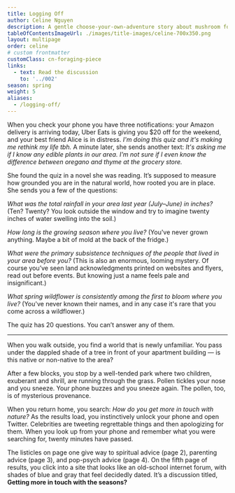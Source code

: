 ```yaml
---
title: Logging Off
author: Celine Nguyen
description: A gentle choose-your-own-adventure story about mushroom foraging, coming to terms with Indigenous displacement, and sustaining online community. What happens when the internet brings you closer to nature?
tableOfContentsImageUrl: ./images/title-images/celine-700x350.png
layout: multipage
order: celine
# custom frontmatter
customClass: cn-foraging-piece
links:
  - text: Read the discussion
    to: '../002'
season: spring
weight: 5
aliases:
  - /logging-off/
---
```


When you check your phone you have three notifications: your Amazon delivery is arriving today, Uber Eats is giving you $20 off for the weekend, and your best friend Alice is in distress. *I'm doing this quiz and it's making me rethink my life tbh.* A minute later, she sends another text: *It's asking me if I know any edible plants in our area. I'm not sure if I even know the difference between oregano and thyme at the grocery store.*

She found the quiz in a novel she was reading. It’s supposed to measure how grounded you are in the natural world, how rooted you are in place. She sends you a few of the questions:

*What was the total rainfall in your area last year (July–June) in inches?* (Ten? Twenty? You look outside the window and try to imagine twenty inches of water swelling into the soil.)

*How long is the growing season where you live?* (You've never grown anything. Maybe a bit of mold at the back of the fridge.)

*What were the primary subsistence techniques of the people that lived in your area before you?* (This is also an enormous, looming mystery. Of course you’ve seen land acknowledgments printed on websites and flyers, read out before events. But knowing just a name feels pale and insignificant.)

*What spring wildflower is consistently among the first to bloom where you live?* (You've never known their names, and in any case it's rare that you come across a wildflower.)

The quiz has 20 questions. You can’t answer any of them.

---

When you walk outside, you find a world that is newly unfamiliar. You pass under the dappled shade of a tree in front of your apartment building — is this native or non-native to the area?

After a few blocks, you stop by a well-tended park where two children, exuberant and shrill, are running through the grass. Pollen tickles your nose and you sneeze. Your phone buzzes and you sneeze again. The pollen, too, is of mysterious provenance.

When you return home, you search: *How do you get more in touch with nature?* As the results load, you instinctively unlock your phone and open Twitter. Celebrities are tweeting regrettable things and then apologizing for them. When you look up from your phone and remember what you were searching for, twenty minutes have passed.

The listicles on page one give way to spiritual advice (page 2), parenting advice (page 3), and pop-psych advice (page 4). On the fifth page of results, you click into a site that looks like an old-school internet forum, with shades of blue and gray that feel decidedly dated. It’s a discussion titled, **Getting more in touch with the seasons?**
